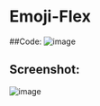 # Emoji-Flex


##Code:
![image](https://github.com/Miharu669/Emoji-Flex/assets/168824422/46b371f8-dedc-434a-844a-2673313e59e4)


## Screenshot:

![image](https://github.com/Miharu669/Emoji-Flex/assets/168824422/8afcbc24-7a34-4a0b-a2f0-4298af6a5391)


